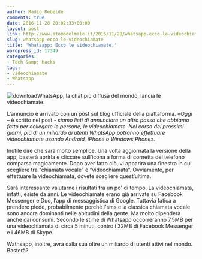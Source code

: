 ```yaml
---
author: Radio Rebelde
comments: true
date: 2016-11-28 20:02:33+00:00
layout: post
link: http://www.atomodelmale.it/2016/11/28/whatsapp-ecco-le-videochiamate/
slug: whatsapp-ecco-le-videochiamate
title: 'Whatsapp: Ecco le videochiamate.'
wordpress_id: 17349
categories:
- Tech &amp; Hacks
tags:
- videochiamate
- Whatsapp
---
```


![download](http://www.atomodelmale.it/wp-content/uploads/2016/11/download-300x168.jpg)WhatsApp, la chat più diffusa del mondo, lancia le videochiamate.

L'annuncio è arrivato con un post sul blog ufficiale della piattaforma. _«Oggi_ – è scritto nel post - _siamo lieti di annunciare un altro passo che abbiamo fatto per collegare le persone, le videochiamate. Nel corso dei prossimi giorni, più di un miliardo di utenti WhatsApp potranno effettuare videochiamate usando Android, iPhone o Windows Phone»._

Inutile dire che sarà molto semplice. Una volta aggiornata la versione della app, basterà aprirla e cliccare sull’icona a forma di cornetta del telefono comparsa magicamente. Dopo aver fatto ciò, vi apparirà una finestra in cui scegliere tra “chiamata vocale” e “videochiamata“. Ovviamente, per effettuare la videochiamata, dovete scegliere quest’ultima.



Sarà interessante valutarne i risultati fra un po' di tempo. La videochiamata, infatti, esiste da anni. Le videochiamate erano già arrivate su Facebook Messenger e Duo, l’app di messaggistica di Google. Tuttavia fatica a prendere piede, probabilmente perché l'sms e la classica chiamata vocale sono ancora dominanti nelle abitudini della gente. Ma molto dipenderà anche dai consumi. Secondo le stime di Whatsapp occorreranno 7,5MB per una videochiamata di circa 5 minuti, contro i 32MB di Facebook Messenger e i 46MB di Skype.

Wathsapp, inoltre, avrà dalla sua oltre un miliardo di utenti attivi nel mondo. Basterà?
